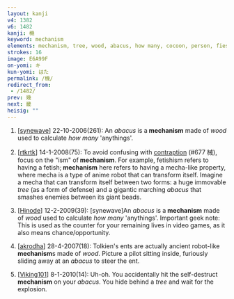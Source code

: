 ```yaml
---
layout: kanji
v4: 1382
v6: 1482
kanji: 機
keyword: mechanism
elements: mechanism, tree, wood, abacus, how many, cocoon, person, fiesta, cocoon2
strokes: 16
image: E6A99F
on-yomi: キ
kun-yomi: はた
permalink: /機/
redirect_from:
 - /1482/
prev: 幾
next: 畿
heisig: ""
---
```


1) [<a href="http://kanji.koohii.com/profile/synewave">synewave</a>] 22-10-2006(261): An <em>abacus</em> is a<strong> mechanism</strong> made of <em>wood</em> used to calculate <em>how many</em> &#039;anythings&#039;.

2) [<a href="http://kanji.koohii.com/profile/rtkrtk">rtkrtk</a>] 14-1-2008(75): To avoid confusing with <a href="../v4/677.html">contraption</a> (#677 械), focus on the &quot;ism&quot; of<strong> mechanism</strong>. For example, fetishism refers to having a fetish;<strong> mechanism</strong> here refers to having a mecha-like property, where mecha is a type of anime robot that can transform itself. Imagine a mecha that can transform itself between two forms: a huge immovable <em>tree</em> (as a form of defense) and a gigantic marching <em>abacus</em> that smashes enemies between its giant beads.

3) [<a href="http://kanji.koohii.com/profile/Hinode">Hinode</a>] 12-2-2009(39): [synewave]An <em>abacus</em> is a<strong> mechanism</strong> made of <em>wood</em> used to calculate <em>how many</em> &#039;anythings&#039;. Important geek note: This is used as the counter for your remaining lives in video games, as it also means chance/opportunity.

4) [<a href="http://kanji.koohii.com/profile/akrodha">akrodha</a>] 28-4-2007(18): Tolkien&#039;s ents are actually ancient robot-like<strong> mechanism</strong>s made of <em>wood</em>. Picture a pilot sitting inside, furiously sliding away at an <em>abacus</em> to steer the ent.

5) [<a href="http://kanji.koohii.com/profile/Viking101">Viking101</a>] 8-1-2010(14): Uh-oh. You accidentally hit the self-destruct<strong> mechanism</strong> on your <em>abacus</em>. You hide behind a <em>tree</em> and wait for the explosion.


